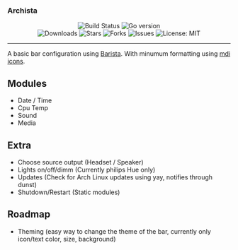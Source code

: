 ### Archista
<p align="center">
<a style="text-decoration: none" href="https://github.com/KarolosLykos/arhista/actions?query=workflow%3AGo+branch%3Amain">
<img src="https://img.shields.io/github/workflow/status/KarolosLykos/archista/Go?style=flat-square" alt="Build Status">
</a>
<a style="text-decoration: none" href="go.mod">
<img src="https://img.shields.io/github/go-mod/go-version/KarolosLykos/archista?style=flat-square" alt="Go version">
</a>

<br />
<a style="text-decoration: none" href="https://github.com/KarolosLykos/archista/releases">
<img src="https://img.shields.io/github/downloads/KarolosLykos/archista/total.svg?style=flat-square" alt="Downloads">
</a>
<a style="text-decoration: none" href="https://github.com/KarolosLykos/archista/stargazers">
<img src="https://img.shields.io/github/stars/KarolosLykos/archista.svg?style=flat-square" alt="Stars">
</a>
<a style="text-decoration: none" href="https://github.com/KarolosLykos/archista/fork">
<img src="https://img.shields.io/github/forks/KarolosLykos/archista.svg?style=flat-square" alt="Forks">
</a>
<a style="text-decoration: none" href="https://github.com/KarolosLykos/archista/issues">
<img src="https://img.shields.io/github/issues/KarolosLykos/archista.svg?style=flat-square" alt="Issues">
</a>
<a style="text-decoration: none" href="https://opensource.org/licenses/MIT">
<img src="https://img.shields.io/badge/License-MIT-yellow.svg?style=flat-square" alt="License: MIT">
</a>

-----

A basic bar configuration using [Barista](https://github.com/soumya92/barista). With minumum formatting using [mdi icons](https://materialdesignicons.com/).

## Modules

- Date / Time
- Cpu Temp
- Sound
- Media


## Extra

- Choose source output (Headset / Speaker) 
- Lights on/off/dimm (Currently philips Hue only)
- Updates (Check for Arch Linux updates using yay, notifies through dunst) 
- Shutdown/Restart (Static modules)


## Roadmap

- Theming (easy way to change the theme of the bar, currently only icon/text color, size, background)